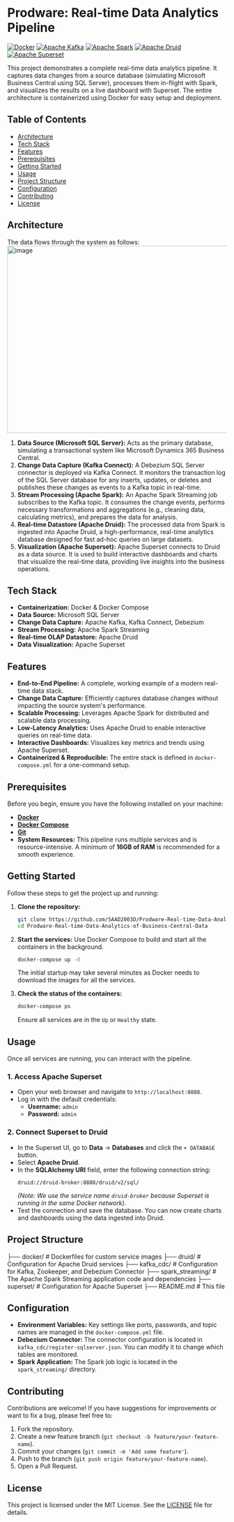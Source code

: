 # Prodware: Real-time Data Analytics Pipeline

[![Docker](https://img.shields.io/badge/Docker-2496ED?style=for-the-badge&logo=docker&logoColor=white)](https://www.docker.com/)
[![Apache Kafka](https://img.shields.io/badge/Apache%20Kafka-231F20?style=for-the-badge&logo=apachekafka&logoColor=white)](https://kafka.apache.org/)
[![Apache Spark](https://img.shields.io/badge/Apache%20Spark-E25A1C?style=for-the-badge&logo=apachespark&logoColor=white)](https://spark.apache.org/)
[![Apache Druid](https://img.shields.io/badge/Apache%20Druid-2E353B?style=for-the-badge&logo=apachedruid&logoColor=white)](https://druid.apache.org/)
[![Apache Superset](https://img.shields.io/badge/Apache%20Superset-00A699?style=for-the-badge&logo=apachesuperset&logoColor=white)](https://superset.apache.org/)

This project demonstrates a complete real-time data analytics pipeline. It captures data changes from a source database (simulating Microsoft Business Central using SQL Server), processes them in-flight with Spark, and visualizes the results on a live dashboard with Superset. The entire architecture is containerized using Docker for easy setup and deployment.

## Table of Contents

- [Architecture](#architecture)
- [Tech Stack](#tech-stack)
- [Features](#features)
- [Prerequisites](#prerequisites)
- [Getting Started](#getting-started)
- [Usage](#usage)
- [Project Structure](#project-structure)
- [Configuration](#configuration)
- [Contributing](#contributing)
- [License](#license)

## Architecture

The data flows through the system as follows:
<img width="960" height="429" alt="image" src="https://github.com/user-attachments/assets/8d4e1685-fe2f-4d4f-85c1-6cc2336666cd" />


1.  **Data Source (Microsoft SQL Server):** Acts as the primary database, simulating a transactional system like Microsoft Dynamics 365 Business Central.
2.  **Change Data Capture (Kafka Connect):** A Debezium SQL Server connector is deployed via Kafka Connect. It monitors the transaction log of the SQL Server database for any inserts, updates, or deletes and publishes these changes as events to a Kafka topic in real-time.
3.  **Stream Processing (Apache Spark):** An Apache Spark Streaming job subscribes to the Kafka topic. It consumes the change events, performs necessary transformations and aggregations (e.g., cleaning data, calculating metrics), and prepares the data for analysis.
4.  **Real-time Datastore (Apache Druid):** The processed data from Spark is ingested into Apache Druid, a high-performance, real-time analytics database designed for fast ad-hoc queries on large datasets.
5.  **Visualization (Apache Superset):** Apache Superset connects to Druid as a data source. It is used to build interactive dashboards and charts that visualize the real-time data, providing live insights into the business operations.

## Tech Stack

-   **Containerization:** Docker & Docker Compose
-   **Data Source:** Microsoft SQL Server
-   **Change Data Capture:** Apache Kafka, Kafka Connect, Debezium
-   **Stream Processing:** Apache Spark Streaming
-   **Real-time OLAP Datastore:** Apache Druid
-   **Data Visualization:** Apache Superset

## Features

-   **End-to-End Pipeline:** A complete, working example of a modern real-time data stack.
-   **Change Data Capture:** Efficiently captures database changes without impacting the source system's performance.
-   **Scalable Processing:** Leverages Apache Spark for distributed and scalable data processing.
-   **Low-Latency Analytics:** Uses Apache Druid to enable interactive queries on real-time data.
-   **Interactive Dashboards:** Visualizes key metrics and trends using Apache Superset.
-   **Containerized & Reproducible:** The entire stack is defined in `docker-compose.yml` for a one-command setup.

## Prerequisites

Before you begin, ensure you have the following installed on your machine:
-   [**Docker**](https://www.docker.com/get-started)
-   [**Docker Compose**](https://docs.docker.com/compose/install/)
-   [**Git**](https://git-scm.com/)
-   **System Resources:** This pipeline runs multiple services and is resource-intensive. A minimum of **16GB of RAM** is recommended for a smooth experience.

## Getting Started

Follow these steps to get the project up and running:

1.  **Clone the repository:**
    ```bash
    git clone https://github.com/SAAD2003D/Prodware-Real-time-Data-Analytics-of-Business-Central-Data.git
    cd Prodware-Real-time-Data-Analytics-of-Business-Central-Data
    ```

2.  **Start the services:**
    Use Docker Compose to build and start all the containers in the background.
    ```bash
    docker-compose up -d
    ```
    The initial startup may take several minutes as Docker needs to download the images for all the services.

3.  **Check the status of the containers:**
    ```bash
    docker-compose ps
    ```
    Ensure all services are in the `Up` or `Healthy` state.

## Usage

Once all services are running, you can interact with the pipeline.

### 1. Access Apache Superset

-   Open your web browser and navigate to `http://localhost:8088`.
-   Log in with the default credentials:
    -   **Username:** `admin`
    -   **Password:** `admin`

### 2. Connect Superset to Druid

-   In the Superset UI, go to **Data** -> **Databases** and click the `+ DATABASE` button.
-   Select **Apache Druid**.
-   In the **SQLAlchemy URI** field, enter the following connection string:
    ```
    druid://druid-broker:8888/druid/v2/sql/
    ```
    *(Note: We use the service name `druid-broker` because Superset is running in the same Docker network)*.
-   Test the connection and save the database. You can now create charts and dashboards using the data ingested into Druid.



## Project Structure

├── docker/ # Dockerfiles for custom service images
├── druid/ # Configuration for Apache Druid services
├── kafka_cdc/ # Configuration for Kafka, Zookeeper, and Debezium Connector
├── spark_streaming/ # The Apache Spark Streaming application code and dependencies
├── superset/ # Configuration for Apache Superset
├── README.md # This file


## Configuration

-   **Environment Variables:** Key settings like ports, passwords, and topic names are managed in the `docker-compose.yml` file.
-   **Debezium Connector:** The connector configuration is located in `kafka_cdc/register-sqlserver.json`. You can modify it to change which tables are monitored.
-   **Spark Application:** The Spark job logic is located in the `spark_streaming/` directory.

## Contributing

Contributions are welcome! If you have suggestions for improvements or want to fix a bug, please feel free to:

1.  Fork the repository.
2.  Create a new feature branch (`git checkout -b feature/your-feature-name`).
3.  Commit your changes (`git commit -m 'Add some feature'`).
4.  Push to the branch (`git push origin feature/your-feature-name`).
5.  Open a Pull Request.

## License

This project is licensed under the MIT License. See the [LICENSE](LICENSE) file for details.
